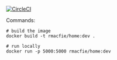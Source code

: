 [![CircleCI](https://circleci.com/gh/rmacfie/home/tree/master.svg?style=svg)](https://circleci.com/gh/rmacfie/home/tree/master)

Commands:

    # build the image
    docker build -t rmacfie/home:dev .

    # run locally
    docker run -p 5000:5000 rmacfie/home:dev

